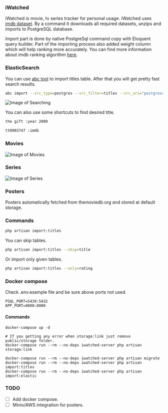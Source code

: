 ### iWatched

iWatched is movie, tv series tracker for personal usage. iWatched uses [imdb dataset](https://datasets.imdbws.com/). By a command it downloads all required datasets, unzips and imports to PostgreSQL database.

Import part is done by native PostgreSql command copy with Eloquent query builder. Part of the importing process also added weight column which will help ranking more accurately. You can find more information about imdb ranking algorithm [here](https://en.wikipedia.org/wiki/IMDb#Rankings).

### ElasticSearch

You can use [abc tool](https://github.com/appbaseio/abc) to import titles table. After that you will get pretty fast search results.

```sh
abc import --src_type=postgres --src_filter=titles --src_uri="postgresql://postgres:<your-password>@127.0.0.1:5432/<database-name>" "http://localhost:9200/titles"
```

![Image of Searching](./public/images/search.gif)

You can also use some shortcuts to find desired title.

```sh
the gift :year 2000
```

```sh
tt0903747 :imdb
```

### Movies

![Image of Movies](./public/images/movies.png)

### Series

![Image of Series](./public/images/series.png)

### Posters

Posters automatically fetched from themoviedb.org and stored at default storage.


### Commands

```sh
php artisan import:titles
```

You can skip tables.

```sh
php artisan import:titles --skip=title
```

Or import only given tables.

```sh
php artisan import:titles --only=rating
```

### Docker compose

Check .env.example file and be sure above ports not used.

```dotenv
PSQL_PORT=5439:5432
APP_PORT=8000:8000
```


#### Commands

```
docker-compose up -d

# If you getting any error when storage:link just remove public/storage folder.
docker-compose run --rm --no-deps iwatched-server php artisan storage:link

docker-compose run --rm --no-deps iwatched-server php artisan migrate
docker-compose run --rm --no-deps iwatched-server php artisan import:titles
docker-compose run --rm --no-deps iwatched-server php artisan import:elastic
```
### TODO

- [ ] Add docker compose.
- [ ] Minio/AWS integration for posters.

